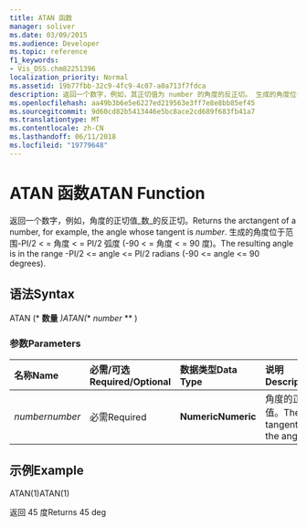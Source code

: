 ```yaml
---
title: ATAN 函数
manager: soliver
ms.date: 03/09/2015
ms.audience: Developer
ms.topic: reference
f1_keywords:
- Vis_DSS.chm82251396
localization_priority: Normal
ms.assetid: 19b77fbb-32c9-4fc9-4c07-a0a713f7fdca
description: 返回一个数字，例如，其正切值为 number 的角度的反正切。 生成的角度位于范围-PI/2 < = 角度 < = PI/2 弧度 (-90 < = 角度 < = 90 度)。
ms.openlocfilehash: aa49b3b6e5e6227ed219563e3ff7e8e8bb85ef45
ms.sourcegitcommit: 9d60cd82b5413446e5bc8ace2cd689f683fb41a7
ms.translationtype: MT
ms.contentlocale: zh-CN
ms.lasthandoff: 06/11/2018
ms.locfileid: "19779648"
---
```

# <a name="atan-function"></a><span data-ttu-id="a5236-104">ATAN 函数</span><span class="sxs-lookup"><span data-stu-id="a5236-104">ATAN Function</span></span>

<span data-ttu-id="a5236-105">返回一个数字，例如，角度的正切值_数_的反正切。</span><span class="sxs-lookup"><span data-stu-id="a5236-105">Returns the arctangent of a number, for example, the angle whose tangent is  _number_.</span></span> <span data-ttu-id="a5236-106">生成的角度位于范围-PI/2 < = 角度 < = PI/2 弧度 (-90 < = 角度 < = 90 度)。</span><span class="sxs-lookup"><span data-stu-id="a5236-106">The resulting angle is in the range -PI/2 <= angle <= PI/2 radians (-90 <= angle <= 90 degrees).</span></span> 
  
## <a name="syntax"></a><span data-ttu-id="a5236-107">语法</span><span class="sxs-lookup"><span data-stu-id="a5236-107">Syntax</span></span>

<span data-ttu-id="a5236-108">ATAN (* **数量** *)</span><span class="sxs-lookup"><span data-stu-id="a5236-108">ATAN(** *number* ** )</span></span> 
  
### <a name="parameters"></a><span data-ttu-id="a5236-109">参数</span><span class="sxs-lookup"><span data-stu-id="a5236-109">Parameters</span></span>

|<span data-ttu-id="a5236-110">**名称**</span><span class="sxs-lookup"><span data-stu-id="a5236-110">**Name**</span></span>|<span data-ttu-id="a5236-111">**必需/可选**</span><span class="sxs-lookup"><span data-stu-id="a5236-111">**Required/Optional**</span></span>|<span data-ttu-id="a5236-112">**数据类型**</span><span class="sxs-lookup"><span data-stu-id="a5236-112">**Data Type**</span></span>|<span data-ttu-id="a5236-113">**说明**</span><span class="sxs-lookup"><span data-stu-id="a5236-113">**Description**</span></span>|
|:-----|:-----|:-----|:-----|
| <span data-ttu-id="a5236-114">_number_</span><span class="sxs-lookup"><span data-stu-id="a5236-114">_number_</span></span> <br/> |<span data-ttu-id="a5236-115">必需</span><span class="sxs-lookup"><span data-stu-id="a5236-115">Required</span></span>  <br/> |<span data-ttu-id="a5236-116">**Numeric**</span><span class="sxs-lookup"><span data-stu-id="a5236-116">**Numeric**</span></span> <br/> |<span data-ttu-id="a5236-117">角度的正切值。</span><span class="sxs-lookup"><span data-stu-id="a5236-117">The tangent of the angle.</span></span>  <br/> |
   
## <a name="example"></a><span data-ttu-id="a5236-118">示例</span><span class="sxs-lookup"><span data-stu-id="a5236-118">Example</span></span>

<span data-ttu-id="a5236-119">ATAN(1)</span><span class="sxs-lookup"><span data-stu-id="a5236-119">ATAN(1)</span></span> 
  
<span data-ttu-id="a5236-120">返回 45 度</span><span class="sxs-lookup"><span data-stu-id="a5236-120">Returns 45 deg</span></span> 
  

